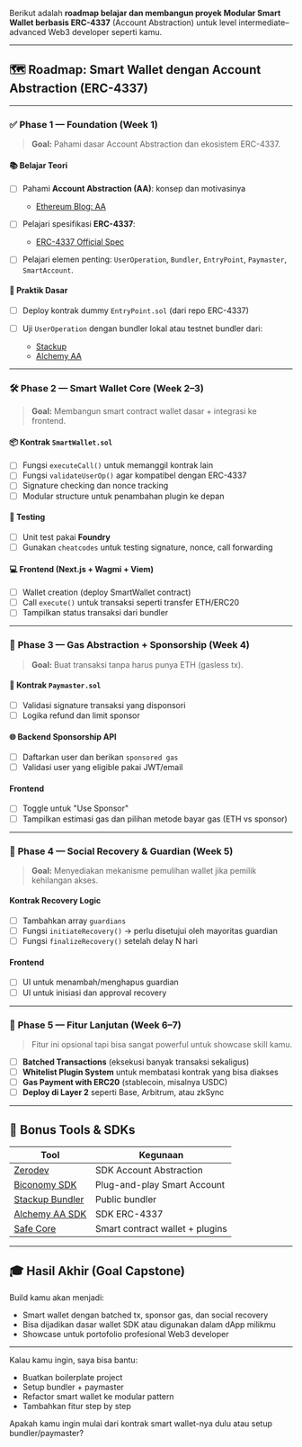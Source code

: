 Berikut adalah **roadmap belajar dan membangun proyek Modular Smart Wallet berbasis ERC-4337** (Account Abstraction) untuk level intermediate–advanced Web3 developer seperti kamu.

---

## 🗺️ Roadmap: **Smart Wallet dengan Account Abstraction (ERC-4337)**

---

### ✅ **Phase 1 — Foundation (Week 1)**

> **Goal:** Pahami dasar Account Abstraction dan ekosistem ERC-4337.

#### 📚 Belajar Teori

* [ ] Pahami **Account Abstraction (AA)**: konsep dan motivasinya

  * [Ethereum Blog: AA](https://blog.ethereum.org/2021/12/06/account-abstraction)
* [ ] Pelajari spesifikasi **ERC-4337**:

  * [ERC-4337 Official Spec](https://eips.ethereum.org/EIPS/eip-4337)
* [ ] Pelajari elemen penting: `UserOperation`, `Bundler`, `EntryPoint`, `Paymaster`, `SmartAccount`.

#### 🔧 Praktik Dasar

* [ ] Deploy kontrak dummy `EntryPoint.sol` (dari repo ERC-4337)
* [ ] Uji `UserOperation` dengan bundler lokal atau testnet bundler dari:

  * [Stackup](https://docs.stackup.sh/docs)
  * [Alchemy AA](https://docs.alchemy.com/docs/account-abstraction)

---

### 🛠️ **Phase 2 — Smart Wallet Core (Week 2–3)**

> **Goal:** Membangun smart contract wallet dasar + integrasi ke frontend.

#### 📦 Kontrak `SmartWallet.sol`

* [ ] Fungsi `executeCall()` untuk memanggil kontrak lain
* [ ] Fungsi `validateUserOp()` agar kompatibel dengan ERC-4337
* [ ] Signature checking dan nonce tracking
* [ ] Modular structure untuk penambahan plugin ke depan

#### 🧪 Testing

* [ ] Unit test pakai **Foundry**
* [ ] Gunakan `cheatcodes` untuk testing signature, nonce, call forwarding

#### 💻 Frontend (Next.js + Wagmi + Viem)

* [ ] Wallet creation (deploy SmartWallet contract)
* [ ] Call `execute()` untuk transaksi seperti transfer ETH/ERC20
* [ ] Tampilkan status transaksi dari bundler

---

### 🔐 **Phase 3 — Gas Abstraction + Sponsorship (Week 4)**

> **Goal:** Buat transaksi tanpa harus punya ETH (gasless tx).

#### 🔧 Kontrak `Paymaster.sol`

* [ ] Validasi signature transaksi yang disponsori
* [ ] Logika refund dan limit sponsor

#### 🌐 Backend Sponsorship API

* [ ] Daftarkan user dan berikan `sponsored gas`
* [ ] Validasi user yang eligible pakai JWT/email

#### Frontend

* [ ] Toggle untuk "Use Sponsor"
* [ ] Tampilkan estimasi gas dan pilihan metode bayar gas (ETH vs sponsor)

---

### 🧠 **Phase 4 — Social Recovery & Guardian (Week 5)**

> **Goal:** Menyediakan mekanisme pemulihan wallet jika pemilik kehilangan akses.

#### Kontrak Recovery Logic

* [ ] Tambahkan array `guardians`
* [ ] Fungsi `initiateRecovery()` → perlu disetujui oleh mayoritas guardian
* [ ] Fungsi `finalizeRecovery()` setelah delay N hari

#### Frontend

* [ ] UI untuk menambah/menghapus guardian
* [ ] UI untuk inisiasi dan approval recovery

---

### 🎯 **Phase 5 — Fitur Lanjutan (Week 6–7)**

> Fitur ini opsional tapi bisa sangat powerful untuk showcase skill kamu.

* [ ] **Batched Transactions** (eksekusi banyak transaksi sekaligus)
* [ ] **Whitelist Plugin System** untuk membatasi kontrak yang bisa diakses
* [ ] **Gas Payment with ERC20** (stablecoin, misalnya USDC)
* [ ] **Deploy di Layer 2** seperti Base, Arbitrum, atau zkSync

---

## 🎁 Bonus Tools & SDKs

| Tool                                        | Kegunaan                        |
| ------------------------------------------- | ------------------------------- |
| [Zerodev](https://docs.zerodev.app/)        | SDK Account Abstraction         |
| [Biconomy SDK](https://docs.biconomy.io/)   | Plug-and-play Smart Account     |
| [Stackup Bundler](https://docs.stackup.sh/) | Public bundler                  |
| [Alchemy AA SDK](https://docs.alchemy.com/) | SDK ERC-4337                    |
| [Safe Core](https://docs.safe.global/)      | Smart contract wallet + plugins |

---

## 🎓 Hasil Akhir (Goal Capstone)

Build kamu akan menjadi:

* Smart wallet dengan batched tx, sponsor gas, dan social recovery
* Bisa dijadikan dasar wallet SDK atau digunakan dalam dApp milikmu
* Showcase untuk portofolio profesional Web3 developer

---

Kalau kamu ingin, saya bisa bantu:

* Buatkan boilerplate project
* Setup bundler + paymaster
* Refactor smart wallet ke modular pattern
* Tambahkan fitur step by step

Apakah kamu ingin mulai dari kontrak smart wallet-nya dulu atau setup bundler/paymaster?
